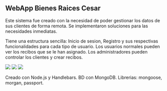 ## WebApp Bienes Raices Cesar
Este sistema fue creado con la necesidad de poder gestionar los datos de sus clientes de forma remota.
Se implementaron soluciones para las necesidades inmediatas.

Tiene una estructura sencilla:
Inicio de sesion, Registro y sus respectivas funcionalidades para cada tipo de usuario.
Los usuarios normales pueden ver los recibos que se le han asignado.
Los administradores pueden controlar los clientes y crear recibos.

![](https://imgur.com/QQF4OKc.png)
![](https://imgur.com/8ijh9BR.png)
![](https://imgur.com/UWFFV5I.png)

Creado con Node.js y Handlebars. BD con MongoDB. Librerias: mongoose, morgan, passport.
